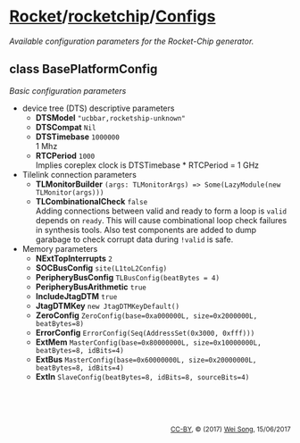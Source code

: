 [Rocket](../Readme.md)/[rocketchip](../rocketchip.md)/[Configs](https://github.com/freechipsproject/rocket-chip/blob/master/src/main/scala/rocketchip/Configs.scala)
=====================

*Available configuration parameters for the Rocket-Chip generator.*

class BasePlatformConfig
----------------
*Basic configuration parameters*

+ device tree (DTS) descriptive parameters
  + **DTSModel** `"ucbbar,rocketship-unknown"`
  + **DTSCompat** `Nil`
  + **DTSTimebase** `1000000`<br>
    1 Mhz
  + **RTCPeriod** `1000`<br>
    Implies coreplex clock is DTSTimebase * RTCPeriod = 1 GHz
+ Tilelink connection parameters
  + **TLMonitorBuilder** `(args: TLMonitorArgs) => Some(LazyModule(new TLMonitor(args)))`
  + **TLCombinationalCheck** `false`<br>
    Adding connections between valid and ready to form a loop is `valid` depends on `ready`.
    This will cause combinational loop check failures in synthesis tools.
    Also test components are added to dump garabage to check corrupt data during `!valid` is safe.
+ Memory parameters
  + **NExtTopInterrupts** `2`
  + **SOCBusConfig** `site(L1toL2Config)`
  + **PeripheryBusConfig** `TLBusConfig(beatBytes = 4)`
  + **PeripheryBusArithmetic** `true`
  + **IncludeJtagDTM** `true`
  + **JtagDTMKey** `new JtagDTMKeyDefault()`
  + **ZeroConfig** `ZeroConfig(base=0xa000000L, size=0x2000000L, beatBytes=8)`
  + **ErrorConfig** `ErrorConfig(Seq(AddressSet(0x3000, 0xfff)))`
  + **ExtMem** `MasterConfig(base=0x80000000L, size=0x10000000L, beatBytes=8, idBits=4)`
  + **ExtBus** `MasterConfig(base=0x60000000L, size=0x20000000L, beatBytes=8, idBits=4)`
  + **ExtIn** `SlaveConfig(beatBytes=8, idBits=8, sourceBits=4)`

<br><br><br><p align="right"><sub>[CC-BY](https://creativecommons.org/licenses/by/3.0/), &copy; (2017) [Wei Song](mailto:wsong83@gmail.com), 15/06/2017</sub></p>


